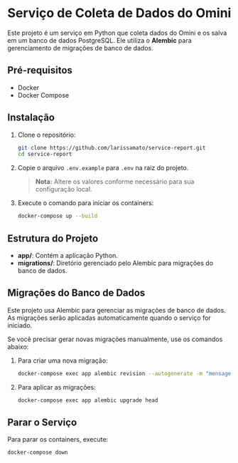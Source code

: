 # Serviço de Coleta de Dados do Omini

Este projeto é um serviço em Python que coleta dados do Omini e os salva em um banco de dados PostgreSQL. Ele utiliza o **Alembic** para gerenciamento de migrações de banco de dados.

## Pré-requisitos

- Docker
- Docker Compose

## Instalação

1. Clone o repositório:

   ```bash
   git clone https://github.com/larissamato/service-report.git
   cd service-report
   ```

2. Copie o arquivo `.env.example` para `.env` na raiz do projeto.

   > **Nota:** Altere os valores conforme necessário para sua configuração local.

3. Execute o comando para iniciar os containers:

   ```bash
   docker-compose up --build
   ```

## Estrutura do Projeto

- **app/**: Contém a aplicação Python.
- **migrations/**: Diretório gerenciado pelo Alembic para migrações do banco de dados.

## Migrações do Banco de Dados

Este projeto usa Alembic para gerenciar as migrações de banco de dados. As migrações serão aplicadas automaticamente quando o serviço for iniciado.

Se você precisar gerar novas migrações manualmente, use os comandos abaixo:

1. Para criar uma nova migração:

   ```bash
   docker-compose exec app alembic revision --autogenerate -m "mensagem da migração"
   ```

2. Para aplicar as migrações:

   ```bash
   docker-compose exec app alembic upgrade head
   ```

## Parar o Serviço

Para parar os containers, execute:

```bash
docker-compose down
```
